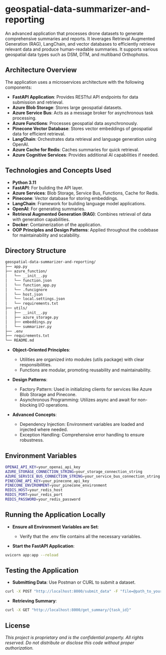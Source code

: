 # geospatial-data-summarizer-and-reporting

An advanced application that processes drone datasets to generate comprehensive summaries and reports. It leverages Retrieval Augmented Generation (RAG), LangChain, and vector databases to efficiently retrieve relevant data and produce human-readable summaries. It supports various geospatial data types such as DSM, DTM, and multiband Orthophotos.

## Architecture Overview

The application uses a microservices architecture with the following components:

- **FastAPI Application**: Provides RESTful API endpoints for data submission and retrieval.
- **Azure Blob Storage**: Stores large geospatial datasets.
- **Azure Service Bus**: Acts as a message broker for asynchronous task processing.
- **Azure Functions**: Processes geospatial data asynchronously.
- **Pinecone Vector Database**: Stores vector embeddings of geospatial data for efficient retrieval.
- **LangChain**: Orchestrates data retrieval and language generation using OpenAI.
- **Azure Cache for Redis**: Caches summaries for quick retrieval.
- **Azure Cognitive Services**: Provides additional AI capabilities if needed.

## Technologies and Concepts Used

- **Python 3.11**
- **FastAPI**: For building the API layer.
- **Azure Services**: Blob Storage, Service Bus, Functions, Cache for Redis.
- **Pinecone**: Vector database for storing embeddings.
- **LangChain**: Framework for building language model applications.
- **OpenAI**: For generating summaries.
- **Retrieval Augmented Generation (RAG)**: Combines retrieval of data with generation capabilities.
- **Docker**: Containerization of the application.
- **OOP Principles and Design Patterns**: Applied throughout the codebase for maintainability and scalability.

## Directory Structure

```bash
geospatial-data-summarizer-and-reporting/
├── app.py
├── azure_function/
│   └── __init__.py
│   └── function.json
│   └── function_app.py
│   └── .funcignore
│   └── host.json
│   └── local.settings.json
│   └── requirements.txt
├── utils/
│   ├── __init__.py
│   ├── azure_storage.py
│   ├── embeddings.py
│   └── summarizer.py
├── .env
├── requirements.txt
└── README.md
```

- **Object-Oriented Principles**:
    - Utilities are organized into modules (utils package) with clear responsibilities.
    - Functions are modular, promoting reusability and maintainability.

- **Design Patterns**:
    - Factory Pattern: Used in initializing clients for services like Azure Blob Storage and Pinecone.
    - Asynchronous Programming: Utilizes async and await for non-blocking I/O operations.

- **Advanced Concepts**:
    - Dependency Injection: Environment variables are loaded and injected where needed.
    - Exception Handling: Comprehensive error handling to ensure robustness.

## Environment Variables

```bash
OPENAI_API_KEY=your_openai_api_key
AZURE_STORAGE_CONNECTION_STRING=your_storage_connection_string
AZURE_SERVICE_BUS_CONNECTION_STRING=your_service_bus_connection_string
PINECONE_API_KEY=your_pinecone_api_key
PINECONE_ENVIRONMENT=your_pinecone_environment
REDIS_HOST=your_redis_host
REDIS_PORT=your_redis_port
REDIS_PASSWORD=your_redis_password
```

## Running the Application Locally

- **Ensure all Environment Variables are Set**:
    - Verify that the .env file contains all the necessary variables.

- **Start the FastAPI Application**:

```bash
uvicorn app:app --reload
```

## Testing the Application

- **Submitting Data**: Use Postman or CURL to submit a dataset.

```bash
curl -X POST "http://localhost:8000/submit_data" -F "file=@path_to_your_dataset"
```

- **Retrieving Summary**:

```bash
curl -X GET "http://localhost:8000/get_summary/{task_id}"
```

## License

*This project is proprietary and is the confidential property. All rights reserved. Do not distribute or disclose this code without proper authorization.*
